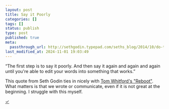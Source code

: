 ```yaml
---
layout: post
title: Say it Poorly
categories: []
tags: []
status: publish
type: post
published: true
meta:
  passthrough_url: http://sethgodin.typepad.com/seths_blog/2014/10/do-the-word.html
last_modified_at: 2024-11-01 19:03:49
---
```


“The first step is to say it poorly. And then say it again and again and again until you're able to edit your words into something that works.”


This quote from Seth Godin ties in nicely with 
[Tom Whitford's "Reboot"](http://www.jethrojones.com/blog/2014/10/10/reboot-via-tom-whitford). What matters is that we wrote or communicate, even if it is not great at the beginning. I struggle with this myself.


[✓](2014/10/11/say-it-poorly)
